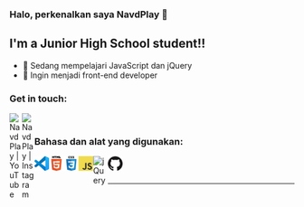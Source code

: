### Halo, perkenalkan saya NavdPlay 👋


## I'm a Junior High School student!!

- 🌱 Sedang mempelajari JavaScript dan jQuery
- 👀 Ingin menjadi front-end developer

### Get in touch:

[<img align="left" alt="NavdPlay | YouTube" width="22px" src="https://cdn.jsdelivr.net/npm/simple-icons@v3/icons/youtube.svg" />][youtube]
[<img align="left" alt="NavdPlay | Instagram" width="22px" src="https://cdn.jsdelivr.net/npm/simple-icons@v3/icons/instagram.svg" />][instagram]

<br />

### Bahasa dan alat yang digunakan:

<img align="left" alt="Visual Studio Code" width="26px" src="https://raw.githubusercontent.com/github/explore/80688e429a7d4ef2fca1e82350fe8e3517d3494d/topics/visual-studio-code/visual-studio-code.png" />
<img align="left" alt="HTML5" width="26px" src="https://raw.githubusercontent.com/github/explore/80688e429a7d4ef2fca1e82350fe8e3517d3494d/topics/html/html.png" />
<img align="left" alt="CSS3" width="26px" src="https://raw.githubusercontent.com/github/explore/80688e429a7d4ef2fca1e82350fe8e3517d3494d/topics/css/css.png" />
<img align="left" alt="JavaScript" width="26px" src="https://raw.githubusercontent.com/github/explore/80688e429a7d4ef2fca1e82350fe8e3517d3494d/topics/javascript/javascript.png" />
<img align="left" alt="jQuery" width="26px" src="https://www.shareicon.net/data/256x256/2016/07/14/606948_black_1024x1024.png" />
<img align="left" alt="GitHub" width="26px" src="https://raw.githubusercontent.com/github/explore/78df643247d429f6cc873026c0622819ad797942/topics/github/github.png" />

<br />
<br />

---
[youtube]: https://www.youtube.com/channel/UCgwESuPZOdWqw7Rz2L65t_g
[instagram]: https://instagram.com/NavdPlay
